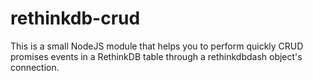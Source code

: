 # rethinkdb-crud
This is a small NodeJS module that helps you to perform quickly CRUD promises events in a RethinkDB table through a rethinkdbdash object's connection.
